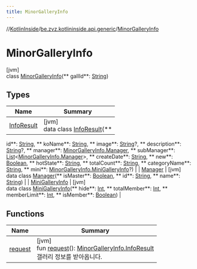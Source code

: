 ```yaml
---
title: MinorGalleryInfo
---
```

//[KotlinInside](../../../index.html)/[be.zvz.kotlininside.api.generic](../index.html)/[MinorGalleryInfo](index.html)

# MinorGalleryInfo

[jvm]\
class [MinorGalleryInfo](index.html)(**
gallId**: [String](https://kotlinlang.org/api/latest/jvm/stdlib/kotlin/-string/index.html))

## Types

| Name | Summary |
|---|---|
| [InfoResult](-info-result/index.html) | [jvm]<br>data class [InfoResult](-info-result/index.html)(**
id**: [String](https://kotlinlang.org/api/latest/jvm/stdlib/kotlin/-string/index.html), **
koName**: [String](https://kotlinlang.org/api/latest/jvm/stdlib/kotlin/-string/index.html), **
image**: [String](https://kotlinlang.org/api/latest/jvm/stdlib/kotlin/-string/index.html)?, **
description**: [String](https://kotlinlang.org/api/latest/jvm/stdlib/kotlin/-string/index.html)?, **
manager**: [MinorGalleryInfo.Manager](-manager/index.html), **
subManager**: [List](https://kotlinlang.org/api/latest/jvm/stdlib/kotlin.collections/-list/index.html)<[MinorGalleryInfo.Manager](-manager/index.html)>, **
createDate**: [String](https://kotlinlang.org/api/latest/jvm/stdlib/kotlin/-string/index.html), **
new**: [Boolean](https://kotlinlang.org/api/latest/jvm/stdlib/kotlin/-boolean/index.html), **
hotState**: [String](https://kotlinlang.org/api/latest/jvm/stdlib/kotlin/-string/index.html), **
totalCount**: [String](https://kotlinlang.org/api/latest/jvm/stdlib/kotlin/-string/index.html), **
categoryName**: [String](https://kotlinlang.org/api/latest/jvm/stdlib/kotlin/-string/index.html), **
mini**: [MinorGalleryInfo.MiniGalleryInfo](-mini-gallery-info/index.html)?) |
| [Manager](-manager/index.html) | [jvm]<br>data class [Manager](-manager/index.html)(**
isMaster**: [Boolean](https://kotlinlang.org/api/latest/jvm/stdlib/kotlin/-boolean/index.html), **
id**: [String](https://kotlinlang.org/api/latest/jvm/stdlib/kotlin/-string/index.html), **
name**: [String](https://kotlinlang.org/api/latest/jvm/stdlib/kotlin/-string/index.html)) |
| [MiniGalleryInfo](-mini-gallery-info/index.html) | [jvm]<br>data class [MiniGalleryInfo](-mini-gallery-info/index.html)(**
hide**: [Int](https://kotlinlang.org/api/latest/jvm/stdlib/kotlin/-int/index.html), **
totalMember**: [Int](https://kotlinlang.org/api/latest/jvm/stdlib/kotlin/-int/index.html), **
memberLimit**: [Int](https://kotlinlang.org/api/latest/jvm/stdlib/kotlin/-int/index.html), **
isMember**: [Boolean](https://kotlinlang.org/api/latest/jvm/stdlib/kotlin/-boolean/index.html)) |

## Functions

| Name | Summary |
|---|---|
| [request](request.html) | [jvm]<br>fun [request](request.html)(): [MinorGalleryInfo.InfoResult](-info-result/index.html)<br>갤러리 정보를 받아옵니다. |

